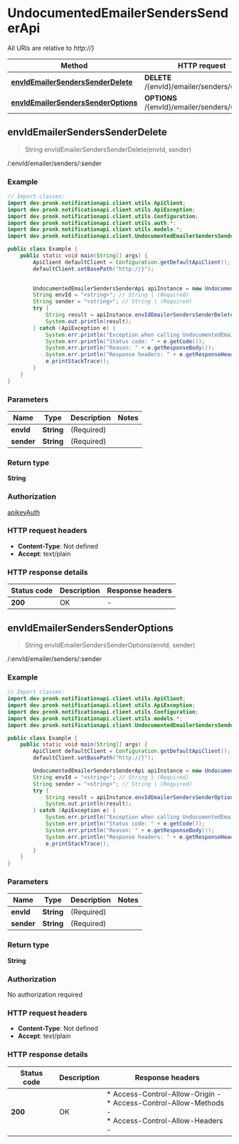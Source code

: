 # UndocumentedEmailerSendersSenderApi

All URIs are relative to *http://}*

| Method | HTTP request | Description |
|------------- | ------------- | -------------|
| [**envIdEmailerSendersSenderDelete**](UndocumentedEmailerSendersSenderApi.md#envIdEmailerSendersSenderDelete) | **DELETE** /{envId}/emailer/senders/{sender} | /:envId/emailer/senders/:sender |
| [**envIdEmailerSendersSenderOptions**](UndocumentedEmailerSendersSenderApi.md#envIdEmailerSendersSenderOptions) | **OPTIONS** /{envId}/emailer/senders/{sender} | /:envId/emailer/senders/:sender |



## envIdEmailerSendersSenderDelete

> String envIdEmailerSendersSenderDelete(envId, sender)

/:envId/emailer/senders/:sender

### Example

```java
// Import classes:
import dev.pronk.notificationapi.client.utils.ApiClient;
import dev.pronk.notificationapi.client.utils.ApiException;
import dev.pronk.notificationapi.client.utils.Configuration;
import dev.pronk.notificationapi.client.utils.auth.*;
import dev.pronk.notificationapi.client.utils.models.*;
import dev.pronk.notificationapi.client.UndocumentedEmailerSendersSenderApi;

public class Example {
    public static void main(String[] args) {
        ApiClient defaultClient = Configuration.getDefaultApiClient();
        defaultClient.setBasePath("http://}");
        

        UndocumentedEmailerSendersSenderApi apiInstance = new UndocumentedEmailerSendersSenderApi(defaultClient);
        String envId = "<string>"; // String | (Required) 
        String sender = "<string>"; // String | (Required) 
        try {
            String result = apiInstance.envIdEmailerSendersSenderDelete(envId, sender);
            System.out.println(result);
        } catch (ApiException e) {
            System.err.println("Exception when calling UndocumentedEmailerSendersSenderApi#envIdEmailerSendersSenderDelete");
            System.err.println("Status code: " + e.getCode());
            System.err.println("Reason: " + e.getResponseBody());
            System.err.println("Response headers: " + e.getResponseHeaders());
            e.printStackTrace();
        }
    }
}
```

### Parameters


| Name | Type | Description  | Notes |
|------------- | ------------- | ------------- | -------------|
| **envId** | **String**| (Required)  | |
| **sender** | **String**| (Required)  | |

### Return type

**String**

### Authorization

[apikeyAuth](../README.md#apikeyAuth)

### HTTP request headers

- **Content-Type**: Not defined
- **Accept**: text/plain


### HTTP response details
| Status code | Description | Response headers |
|-------------|-------------|------------------|
| **200** | OK |  -  |


## envIdEmailerSendersSenderOptions

> String envIdEmailerSendersSenderOptions(envId, sender)

/:envId/emailer/senders/:sender

### Example

```java
// Import classes:
import dev.pronk.notificationapi.client.utils.ApiClient;
import dev.pronk.notificationapi.client.utils.ApiException;
import dev.pronk.notificationapi.client.utils.Configuration;
import dev.pronk.notificationapi.client.utils.models.*;
import dev.pronk.notificationapi.client.UndocumentedEmailerSendersSenderApi;

public class Example {
    public static void main(String[] args) {
        ApiClient defaultClient = Configuration.getDefaultApiClient();
        defaultClient.setBasePath("http://}");

        UndocumentedEmailerSendersSenderApi apiInstance = new UndocumentedEmailerSendersSenderApi(defaultClient);
        String envId = "<string>"; // String | (Required) 
        String sender = "<string>"; // String | (Required) 
        try {
            String result = apiInstance.envIdEmailerSendersSenderOptions(envId, sender);
            System.out.println(result);
        } catch (ApiException e) {
            System.err.println("Exception when calling UndocumentedEmailerSendersSenderApi#envIdEmailerSendersSenderOptions");
            System.err.println("Status code: " + e.getCode());
            System.err.println("Reason: " + e.getResponseBody());
            System.err.println("Response headers: " + e.getResponseHeaders());
            e.printStackTrace();
        }
    }
}
```

### Parameters


| Name | Type | Description  | Notes |
|------------- | ------------- | ------------- | -------------|
| **envId** | **String**| (Required)  | |
| **sender** | **String**| (Required)  | |

### Return type

**String**

### Authorization

No authorization required

### HTTP request headers

- **Content-Type**: Not defined
- **Accept**: text/plain


### HTTP response details
| Status code | Description | Response headers |
|-------------|-------------|------------------|
| **200** | OK |  * Access-Control-Allow-Origin -  <br>  * Access-Control-Allow-Methods -  <br>  * Access-Control-Allow-Headers -  <br>  |

